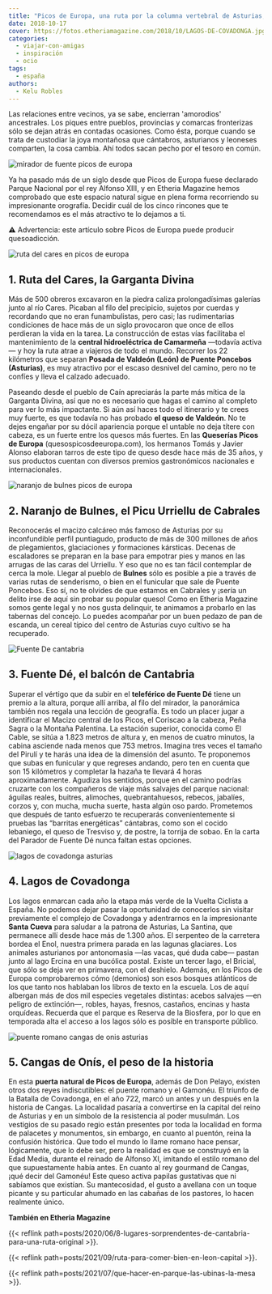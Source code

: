 ```yaml
---
title: "Picos de Europa, una ruta por la columna vertebral de Asturias, León y Cantabria"
date: 2018-10-17
cover: https://fotos.etheriamagazine.com/2018/10/LAGOS-DE-COVADONGA.jpg
categories: 
  - viajar-con-amigas
  - inspiración
  - ocio
tags: 
  - españa
authors: 
  - Kelu Robles
---
```


Las relaciones entre vecinos, ya se sabe, encierran 'amorodios' ancestrales. Los piques 
entre pueblos, provincias y comarcas fronterizas sólo se dejan atrás en contadas 
ocasiones. Como ésta, porque cuando se trata de custodiar la joya montañosa que 
cántabros, asturianos y leoneses comparten, la cosa cambia. Ahí todos sacan pecho por el 
tesoro en común. 

![mirador de fuente picos de europa](https://fotos.etheriamagazine.com/2018/10/Mirador-de-fuente-de-cantabria.jpg "Mirador de Fuente Dé. © Turismo de Cantabria. (Cantur S.A.)")

Ya ha pasado más de un siglo desde que Picos de Europa fuese declarado Parque Nacional 
por el rey Alfonso XIII, y en Etheria Magazine hemos comprobado que este espacio natural 
sigue en plena forma recorriendo su impresionante orografía. Decidir cuál de los cinco 
rincones que te recomendamos es el más atractivo te lo dejamos a ti. 

⚠️ Advertencia: este artículo sobre Picos de Europa puede producir quesoadicción. 

![ruta del cares en picos de europa](https://fotos.etheriamagazine.com/2018/10/RUTA-DEL-CARES.jpg "Ruta del Cares. © Kelu Robles.")

## 1\. Ruta del Cares, la Garganta Divina

Más de 500 obreros excavaron en la piedra caliza prolongadísimas galerías junto al río 
Cares. Picaban al filo del precipicio, sujetos por cuerdas y recordando que no eran 
funambulistas, pero casi; las rudimentarias condiciones de hace más de un siglo 
provocaron que once de ellos perdieran la vida en la tarea. La construcción de estas 
vías facilitaba el mantenimiento de la **central hidroeléctrica de Camarmeña** —todavía 
activa— y hoy la ruta atrae a viajeros de todo el mundo. Recorrer los 22 kilómetros que 
separan **Posada de Valdeón (León) de Puente Poncebos (Asturias)**, es muy atractivo por 
el escaso desnivel del camino, pero no te confíes y lleva el calzado adecuado. 

Paseando desde el pueblo de Caín apreciarás la parte más mítica de la Garganta Divina, 
así que no es necesario que hagas el camino al completo para ver lo más impactante. Si 
aún así haces todo el itinerario y te crees muy fuerte, es que todavía no has probado 
**el queso de Valdeón**. No te dejes engañar por su dócil apariencia porque el untable 
no deja títere con cabeza, es un fuerte entre los quesos más fuertes. En las **Queserías 
Picos de Europa** (quesospicosdeeuropa.com), los hermanos Tomás y Javier Alonso elaboran 
tarros de este tipo de queso desde hace más de 35 años, y sus productos cuentan con 
diversos premios gastronómicos nacionales e internacionales. 

![naranjo de bulnes picos de europa](https://fotos.etheriamagazine.com/2018/10/Naranjo-de-Bulnes-Pico-Urriellu.jpg "Naranjo de Bulnes. Pico de Urriellu. © Manuel S.Calvo/ Turismo de Asturias")

## 2\. Naranjo de Bulnes, el Picu Urriellu de Cabrales

Reconocerás el macizo calcáreo más famoso de Asturias por su inconfundible perfil 
puntiagudo, producto de más de 300 millones de años de plegamientos, glaciaciones y 
formaciones kársticas. Decenas de escaladores se preparan en la base para empotrar pies 
y manos en las arrugas de las caras del Urriellu. Y eso que no es tan fácil contemplar 
de cerca la mole. Llegar al pueblo de **Bulnes** sólo es posible a pie a través de 
varias rutas de senderismo, o bien en el funicular que sale de Puente Poncebos. Eso sí, 
no te olvides de que estamos en Cabrales y ¡sería un delito irse de aquí sin probar su 
popular queso! Como en Etheria Magazine somos gente legal y no nos gusta delinquir, te 
animamos a probarlo en las tabernas del concejo. Lo puedes acompañar por un buen pedazo 
de pan de escanda, un cereal típico del centro de Asturias cuyo cultivo se ha 
recuperado. 

![Fuente De cantabria](https://fotos.etheriamagazine.com/2018/10/Fuente-de-viajes-etheria.jpg "Fuente Dé. © Turismo de Cantabria (Cantur S.A.)")

## 3\. Fuente Dé, el balcón de Cantabria

Superar el vértigo que da subir en el **teleférico de Fuente Dé** tiene un premio a la 
altura, porque allí arriba, al filo del mirador, la panorámica también nos regala una 
lección de geografía. Es todo un placer jugar a identificar el Macizo central de los 
Picos, el Coriscao a la cabeza, Peña Sagra o la Montaña Palentina. La estación superior, 
conocida como El Cable, se sitúa a 1.823 metros de altura y, en menos de cuatro minutos, 
la cabina asciende nada menos que 753 metros. Imagina tres veces el tamaño del Pirulí y 
te harás una idea de la dimensión del asunto. Te proponemos que subas en funicular y que 
regreses andando, pero ten en cuenta que son 15 kilómetros y completar la hazaña te 
llevará 4 horas aproximadamente. Agudiza los sentidos, porque en el camino podrías 
cruzarte con los compañeros de viaje más salvajes del parque nacional: águilas reales, 
buitres, alimoches, quebrantahuesos, rebecos, jabalíes, corzos y, con mucha, mucha 
suerte, hasta algún oso pardo. Prometemos que después de tanto esfuerzo te recuperarás 
convenientemente si pruebas las “barritas energéticas” cántabras, como son el cocido 
lebaniego, el queso de Tresviso y, de postre, la torrija de sobao. En la carta del 
Parador de Fuente Dé nunca faltan estas opciones. 

![lagos de covadonga asturias](https://fotos.etheriamagazine.com/2018/10/LAGOS-DE-COVADONGA.jpg "Lagos de Covadonga (Asturias).")

## 4\. Lagos de Covadonga

Los lagos enmarcan cada año la etapa más verde de la Vuelta Ciclista a España. No 
podemos dejar pasar la oportunidad de conocerlos sin visitar previamente el complejo de 
Covadonga y adentrarnos en la impresionante **Santa Cueva** para saludar a la patrona de 
Asturias, La Santina, que permanece allí desde hace más de 1.300 años. El serpenteo de 
la carretera bordea el Enol, nuestra primera parada en las lagunas glaciares. Los 
animales asturianos por antonomasia —las vacas, qué duda cabe— pastan junto al lago 
Ercina en una bucólica postal. Existe un tercer lago, el Bricial, que sólo se deja ver 
en primavera, con el deshielo. Además, en los Picos de Europa comprobaremos cómo 
(demonios) son esos bosques atlánticos de los que tanto nos hablaban los libros de texto 
en la escuela. Los de aquí albergan más de dos mil especies vegetales distintas: acebos 
salvajes —en peligro de extinción—, robles, hayas, fresnos, castaños, encinas y hasta 
orquídeas. Recuerda que el parque es Reserva de la Biosfera, por lo que en temporada 
alta el acceso a los lagos sólo es posible en transporte público. 

![puente romano cangas de onis asturias](https://fotos.etheriamagazine.com/2018/10/Cangas-de-Onis-Puente-Romano.jpg "Puente Romano (Cangas de Onís). © Ayuntamiento de Cangas de Onís")

## 5\. Cangas de Onís, el peso de la historia

En esta **puerta natural de Picos de Europa**, además de Don Pelayo, existen otros dos 
reyes indiscutibles: el puente romano y el Gamonéu. El triunfo de la Batalla de 
Covadonga, en el año 722, marcó un antes y un después en la historia de Cangas. La 
localidad pasaría a convertirse en la capital del reino de Asturias y en un símbolo de 
la resistencia al poder musulmán. Los vestigios de su pasado regio están presentes por 
toda la localidad en forma de palacetes y monumentos, sin embargo, en cuanto al puentón, 
reina la confusión histórica. Que todo el mundo lo llame romano hace pensar, 
lógicamente, que lo debe ser, pero la realidad es que se construyó en la Edad Media, 
durante el reinado de Alfonso XI, imitando el estilo romano del que supuestamente había 
antes. En cuanto al rey gourmand de Cangas, ¡qué decir del Gamonéu! Este queso activa 
papilas gustativas que ni sabíamos que existían. Su mantecosidad, el gusto a avellana 
con un toque picante y su particular ahumado en las cabañas de los pastores, lo hacen 
realmente único. 

**También en Etheria Magazine** 

{{< reflink 
path=posts/2020/06/8-lugares-sorprendentes-de-cantabria-para-una-ruta-original >}}. 

{{< reflink path=posts/2021/09/ruta-para-comer-bien-en-leon-capital >}}. 

{{< reflink path=posts/2021/07/que-hacer-en-parque-las-ubinas-la-mesa >}}.
